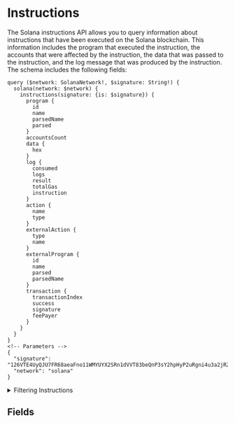 # Instructions

The Solana instructions API allows you to query information about instructions that have been executed on the Solana blockchain. This information includes the program that executed the instruction, the accounts that were affected by the instruction, the data that was passed to the instruction, and the log message that was produced by the instruction. The schema includes the following fields:

```
query ($network: SolanaNetwork!, $signature: String!) {
  solana(network: $network) {
    instructions(signature: {is: $signature}) {
      program {
        id
        name
        parsedName
        parsed
      }
      accountsCount
      data {
        hex
      }
      log {
        consumed
        logs
        result
        totalGas
        instruction
      }
      action {
        name
        type
      }
      externalAction {
        type
        name
      }
      externalProgram {
        id
        name
        parsed
        parsedName
      }
      transaction {
        transactionIndex
        success
        signature
        feePayer
      }
    }
  }
}
<!-- Parameters -->
{
  "signature": "126VTE4UyQJU7FR68aeaFno11WMYUYX2SRn1dVVT83beQnP3sY2hpHyP2uRgni4u3a2jR2kRnGqs2br2K3V8BkE6",
  "network": "solana"
}

```


<details><summary>Filtering Instructions</summary></details>

## Fields

